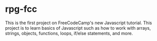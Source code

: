 # rpg-fcc

This is the first project on FreeCodeCamp's new Javascript tutorial. This project is to learn basics of Javascript such as how to work with arrays, strings, objects, functions, loops, if/else statements, and more.